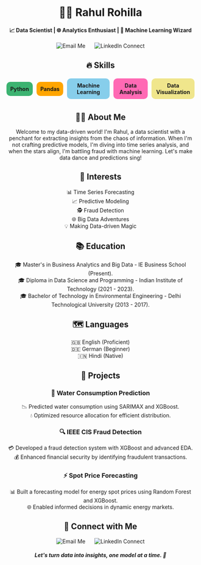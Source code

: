 <div align="center">
  <h1>👨‍💼 Rahul Rohilla</h1>
  <h4>📈 Data Scientist | 🌐 Analytics Enthusiast | 🤖 Machine Learning Wizard</h4>
</div>

<div align="center">
  <a href="mailto:rahul.rohilla@student.ie.edu" style="text-decoration: none; margin: 10px;">
    <img src="https://img.shields.io/badge/Email-Me-ff69b4" alt="Email Me" />
  </a>
  <a href="https://www.linkedin.com/in/rahul-rohilla" style="text-decoration: none; margin: 10px;">
    <img src="https://img.shields.io/badge/LinkedIn-Connect-0077b5" alt="LinkedIn Connect" />
  </a>
</div>

<div align="center">
  <h2>🔥 Skills</h2>
</div>

<div align="center">
  <div style="display: flex; justify-content: center; align-items: center;">
    <div style="background-color: #3CB371; padding: 10px; margin: 5px; border-radius: 10px;">
      <strong>Python</strong>
    </div>
    <div style="background-color: #FFA500; padding: 10px; margin: 5px; border-radius: 10px;">
      <strong>Pandas</strong>
    </div>
    <div style="background-color: #87CEEB; padding: 10px; margin: 5px; border-radius: 10px;">
      <strong>Machine Learning</strong>
    </div>
    <div style="background-color: #FF69B4; padding: 10px; margin: 5px; border-radius: 10px;">
      <strong>Data Analysis</strong>
    </div>
    <div style="background-color: #F0E68C; padding: 10px; margin: 5px; border-radius: 10px;">
      <strong>Data Visualization</strong>
    </div>
  </div>
</div>

<div align="center">
  <h2>🧙‍♂️ About Me</h2>
  <p>
    Welcome to my data-driven world! I'm Rahul, a data scientist with a penchant for extracting insights from the chaos of information. When I'm not crafting predictive models, I'm diving into time series analysis, and when the stars align, I'm battling fraud with machine learning. Let's make data dance and predictions sing!
  </p>
</div>

<div align="center">
  <h2>🌟 Interests</h2>
  <p>
    📊 Time Series Forecasting<br>
    📈 Predictive Modeling<br>
    🕵️ Fraud Detection<br>
    🌐 Big Data Adventures<br>
    💡 Making Data-driven Magic
  </p>
</div>

<div align="center">
  <h2>📚 Education</h2>
  <p>
    🎓 Master's in Business Analytics and Big Data - IE Business School (Present).<br>
    🎓 Diploma in Data Science and Programming - Indian Institute of Technology (2021 - 2023).<br>
    🎓 Bachelor of Technology in Environmental Engineering - Delhi Technological University (2013 - 2017).
  </p>
</div>

<div align="center">
  <h2>🗺️ Languages</h2>
  <p>
    🇬🇧 English (Proficient)<br>
    🇩🇪 German (Beginner)<br>
    🇮🇳 Hindi (Native)
  </p>
</div>

<div align="center">
  <h2>🚀 Projects</h2>
</div>

<div align="center">
  <h3>🌊 Water Consumption Prediction</h3>
  <p>
    📉 Predicted water consumption using SARIMAX and XGBoost.<br>
    💧 Optimized resource allocation for efficient distribution.
  </p>
</div>

<div align="center">
  <h3>🔍 IEEE CIS Fraud Detection</h3>
  <p>
    💳 Developed a fraud detection system with XGBoost and advanced EDA.<br>
    💰 Enhanced financial security by identifying fraudulent transactions.
  </p>
</div>

<div align="center">
  <h3>⚡ Spot Price Forecasting</h3>
  <p>
    📊 Built a forecasting model for energy spot prices using Random Forest and XGBoost.<br>
    🌐 Enabled informed decisions in dynamic energy markets.
  </p>
</div>

<div align="center">
  <h2>📧 Connect with Me</h2>
  <p>
    <a href="mailto:rahul.rohilla@student.ie.edu" style="text-decoration: none; margin: 10px;">
      <img src="https://img.shields.io/badge/Email-Me-ff69b4" alt="Email Me" />
    </a>
    <a href="https://www.linkedin.com/in/rahul-rohilla" style="text-decoration: none; margin: 10px;">
      <img src="https://img.shields.io/badge/LinkedIn-Connect-0077b5" alt="LinkedIn Connect" />
    </a>
  </p>
</div>

<div align="center">
  <h5>Let's turn data into insights, one model at a time. 🚀</h5>
</div>
